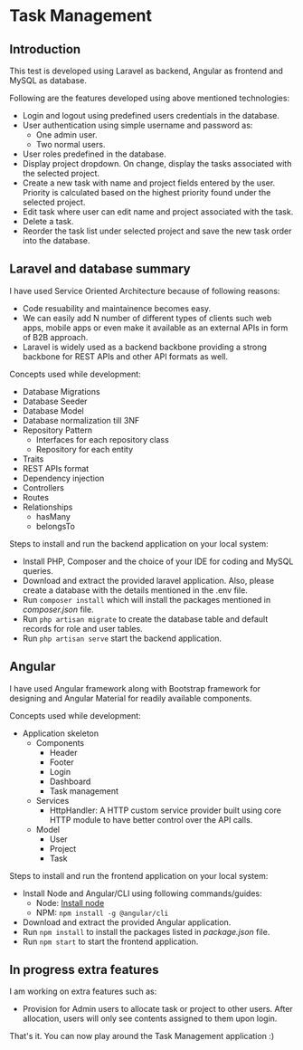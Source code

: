 ﻿# Task Management

## Introduction

This test is developed using Laravel as backend, Angular as frontend and MySQL as database.

Following are the features developed using above mentioned technologies:

 - Login and logout using predefined users credentials in the database.
 - User authentication using simple username and password as:
	 - One admin user.
	 - Two normal users.
 - User roles predefined in the database.
 - Display project dropdown. On change, display the tasks associated with the selected project.
 - Create a new task with name and project fields entered by the user. Priority is calculated based on the highest priority found under the selected project.
 - Edit task where user can edit name and project associated with the task.
 - Delete a task.
 - Reorder the task list under selected project and save the new task order into the database.

## Laravel and database summary

I have used Service Oriented Architecture because of following reasons:

 - Code resuability and maintainence becomes easy.
 - We can easily add N number of different types of clients such web apps, mobile apps or even make it available as an external APIs in form of B2B approach.
 - Laravel is widely used as a backend backbone providing a strong backbone for REST APIs and other API formats as well.

Concepts used while development:

 - Database Migrations
 - Database Seeder
 - Database Model
 - Database normalization till 3NF
 - Repository Pattern
	 - Interfaces for each repository class
	 - Repository for each entity
 - Traits
 - REST APIs format
 - Dependency injection
 - Controllers
 - Routes
 - Relationships
	 - hasMany
	 - belongsTo

Steps to install and run the backend application on your local system:

 - Install PHP, Composer and the choice of your IDE for coding and MySQL queries.
 - Download and extract the provided laravel application. Also, please create a database with the details mentioned in the .env file.
 - Run `composer install` which will install the packages mentioned in *composer.json* file.
 - Run `php artisan migrate` to create the database table and default records for role	and user tables.
 - Run `php artisan serve` start the backend application.

## Angular

I have used Angular framework along with Bootstrap framework for designing and Angular Material for readily available components.

Concepts used while development:

 - Application skeleton
	 - Components
		 - Header
		 - Footer
		 - Login
		 - Dashboard
		 - Task management
	 - Services
		 - HttpHandler: A HTTP custom service provider built using core HTTP module to have better control over the API calls.
	 - Model
		 - User 
		 - Project
		 - Task

Steps to install and run the frontend application on your local system:

 - Install Node and Angular/CLI using following commands/guides:
	 - Node: [Install node](https://nodejs.org/en/download)
	 - NPM: `npm install -g @angular/cli`
 - Download and extract the provided Angular application.
 - Run `npm install` to install the packages listed in *package.json* file.
 - Run `npm start` to start the frontend application.

## In progress extra features

I am working on extra features such as:

 - Provision for Admin users to allocate task or project to other users. After allocation, users will only see contents assigned to them upon login.

That's it. You can now play around the Task Management application :)

